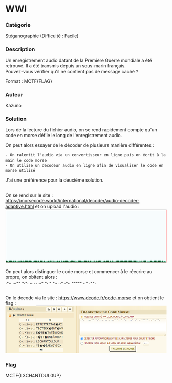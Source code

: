 # WWI

### Catégorie

Stéganographie (Difficulté : Facile)

### Description

Un enregistrement audio datant de la Première Guerre mondiale a été retrouvé. Il a été transmis depuis un sous-marin français. <br/>
Pouvez-vous vérifier qu'il ne contient pas de message caché ?

Format : MCTF{FLAG}

### Auteur 

Kazuno

### Solution

Lors de la lecture du fichier audio, on se rend rapidement compte qu'un code en morse défile le long de l'enregistrement audio.<br/>

On peut alors essayer de le décoder de plusieurs manière différentes :

	- On ralentit l'audio via un convertisseur en ligne puis on écrit à la main le code morse
	- On utilise un décodeur audio en ligne afin de visualiser le code en morse utilisé

J'ai une préférence pour la deuxième solution.<br/><br/>

On se rend sur le site : https://morsecode.world/international/decoder/audio-decoder-adaptive.html et on upload l'audio : <br/>
![alt](images/audio.PNG)
<br/>

On peut alors distinguer le code morse et commencer à le réecrire au propre, on obitent alors :<br/>
.-.. ...-- -.-. .... ....- -. - -.. ..- .-.. ----- ..- .--.<br/><br/>

On le decode via le site : https://www.dcode.fr/code-morse et on obtient le flag :<br/>
![alt](images/decode.PNG)
<br/>

### Flag
 
MCTF{L3CH4NTDUL0UP}
